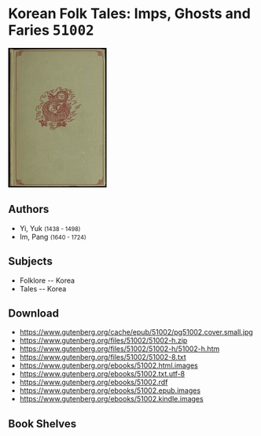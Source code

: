 # Korean Folk Tales: Imps, Ghosts and Faries <kbd>51002</kbd>

![](./cover.medium.jpg "")

## Authors


 - Yi, Yuk <small>(1438 - 1498)</small>
 - Im, Pang <small>(1640 - 1724)</small>

## Subjects


 - Folklore -- Korea
 - Tales -- Korea

## Download


 - https://www.gutenberg.org/cache/epub/51002/pg51002.cover.small.jpg
 - https://www.gutenberg.org/files/51002/51002-h.zip
 - https://www.gutenberg.org/files/51002/51002-h/51002-h.htm
 - https://www.gutenberg.org/files/51002/51002-8.txt
 - https://www.gutenberg.org/ebooks/51002.html.images
 - https://www.gutenberg.org/ebooks/51002.txt.utf-8
 - https://www.gutenberg.org/ebooks/51002.rdf
 - https://www.gutenberg.org/ebooks/51002.epub.images
 - https://www.gutenberg.org/ebooks/51002.kindle.images

## Book Shelves


